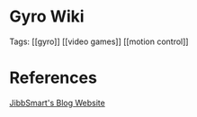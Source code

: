 # Gyro Wiki

Tags: [[gyro]] [[video games]] [[motion control]]

# References

[JibbSmart's Blog Website](https://gyro-wiki.jibbsmart.com)
